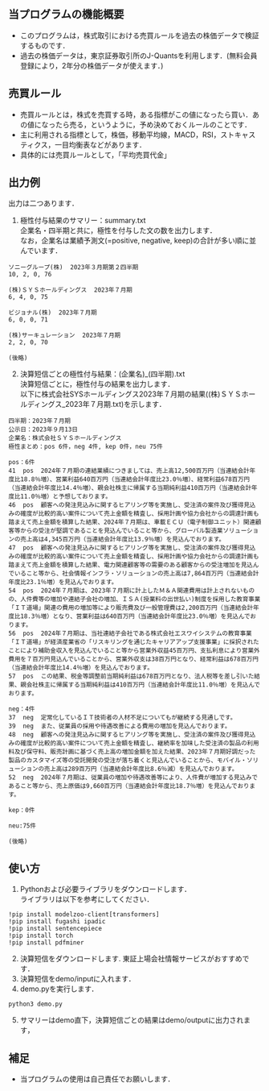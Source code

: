 ## 当プログラムの機能概要
- このプログラムは，株式取引における売買ルールを過去の株価データで検証するものです．
- 過去の株価データは，東京証券取引所のJ-Quantsを利用します．(無料会員登録により，2年分の株価データが使えます．)

## 売買ルール
- 売買ルールとは，株式を売買する時，ある指標がこの値になったら買い．あの値になったら売る，というように，予め決めておくルールのことです．
- 主に利用される指標として，株価，移動平均線，MACD，RSI，ストキャスティクス，一目均衡表などがあります．
- 具体的には売買ルールとして，「平均売買代金」

## 出力例
出力は二つあります．  
1. 極性付与結果のサマリー：summary.txt  
   企業名・四半期と共に，極性を付与した文の数を出力します．  
   なお，企業名は業績予測文(=positive, negative, keep)の合計が多い順に並んでいます．
```
ソニーグループ(株)  2023年３月期第２四半期  
10, 2, 0, 76  
  
(株)ＳＹＳホールディングス  2023年７月期  
6, 4, 0, 75  
  
ビジョナル(株)  2023年７月期  
6, 0, 0, 71  
  
(株)サーキュレーション  2023年７月期  
2, 2, 0, 70  
  
(後略)  
```

2. 決算短信ごとの極性付与結果：(企業名)_(四半期).txt  
   決算短信ごとに，極性付与の結果を出力します．  
   以下に株式会社SYSホールディングス2023年７月期の結果((株)ＳＹＳホールディングス_2023年７月期.txt)を示します．  
```
四半期：2023年７月期
公示日：2023年９月13日
企業名：株式会社ＳＹＳホールディングス
極性まとめ：pos 6件，neg 4件, kep 0件，neu 75件

pos：6件
41  pos  2024年７月期の連結業績につきましては、売上高12,500百万円（当連結会計年度比18.8％増）、営業利益640百万円（当連結会計年度比23.0％増）、経常利益678百万円（当連結会計年度比14.4％増）、親会社株主に帰属する当期純利益410百万円（当連結会計年度比11.0％増）と予想しております。
46  pos  顧客への発注見込みに関するヒアリング等を実施し、受注済の案件及び獲得見込みの確度が比較的高い案件について売上金額を精査し、採用計画や協力会社からの調達計画も踏まえて売上金額を積算した結果、2024年７月期は、車載ＥＣＵ（電子制御ユニット）関連顧客等からの受注が堅調であることを見込んでいること等から、グローバル製造業ソリューションの売上高は4,345百万円（当連結会計年度比13.9％増）を見込んでおります。
47  pos  顧客への発注見込みに関するヒアリング等を実施し、受注済の案件及び獲得見込みの確度が比較的高い案件について売上金額を精査し、採用計画や協力会社からの調達計画も踏まえて売上金額を積算した結果、電力関連顧客等の需要のある顧客からの受注増加を見込んでいること等から、社会情報インフラ・ソリューションの売上高は7,864百万円（当連結会計年度比23.1％増）を見込んでおります。
54  pos  2024年７月期は、2023年７月期に計上したＭ＆Ａ関連費用は計上されないものの、人件費等の増加や連結子会社の増加、ＩＳＡ(授業料の出世払い)制度を採用した教育事業「ＩＴ道場」関連の費用の増加等により販売費及び一般管理費は2,200百万円（当連結会計年度比18.3％増）となり、営業利益は640百万円（当連結会計年度比23.0％増）を見込んでおります。
56  pos  2024年７月期は、当社連結子会社である株式会社エスワイシステムの教育事業「ＩＴ道場」が経済産業省の「リスキリングを通じたキャリアアップ支援事業」に採択されたことにより補助金収入を見込んでいること等から営業外収益45百万円、支払利息により営業外費用を７百万円見込んでいることから、営業外収支は38百万円となり、経常利益は678百万円（当連結会計年度比14.4％増）を見込んでおります。
57  pos  この結果、税金等調整前当期純利益は678百万円となり、法人税等を差し引いた結果、親会社株主に帰属する当期純利益は410百万円（当連結会計年度比11.0％増）を見込んでおります。
 
neg：4件
37  neg  定常化しているＩＴ技術者の人材不足についてもが継続する見通しです。
39  neg  また、従業員の採用や待遇改善による費用の増加を見込んでおります。
48  neg  顧客への発注見込みに関するヒアリング等を実施し、受注済の案件及び獲得見込みの確度が比較的高い案件について売上金額を精査し、継続率を加味した受注済の製品の利用料及び保守料、販売計画に基づく売上高の増加金額を加えた結果、2023年７月期好調だった製品のカスタマイズ等の受託開発の受注が落ち着くと見込んでいることから、モバイル・ソリューションの売上高は289百万円（当連結会計年度比8.6％減）を見込んでおります。
52  neg  2024年７月期は、従業員の増加や待遇改善等により、人件費が増加する見込みであること等から、売上原価は9,660百万円（当連結会計年度比18.7％増）を見込んでおります。
 
kep：0件

neu:75件

(後略)
```
 
## 使い方
1. Pythonおよび必要ライブラリをダウンロードします．  
ライブラリは以下を参考にしてください．  
```
!pip install modelzoo-client[transformers]
!pip install fugashi ipadic
!pip install sentencepiece
!pip install torch
!pip install pdfminer
```
2. 決算短信をダウンロードします. 東証上場会社情報サービスがおすすめです．
3. 決算短信をdemo/inputに入れます．
4. demo.pyを実行します．
```
python3 demo.py
``` 
5. サマリーはdemo直下，決算短信ごとの結果はdemo/outputに出力されます，

## 補足
- 当プログラムの使用は自己責任でお願いします．
  
